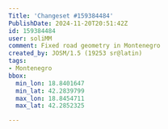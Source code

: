 ```yaml
---
Title: 'Changeset #159384484'
PublishDate: 2024-11-20T20:51:42Z
id: 159384484
user: soliMM
comment: Fixed road geometry in Montenegro
created_by: JOSM/1.5 (19253 sr@latin)
tags:
- Montenegro
bbox:
  min_lon: 18.8401647
  min_lat: 42.2839799
  max_lon: 18.8454711
  max_lat: 42.2852325

---
```

